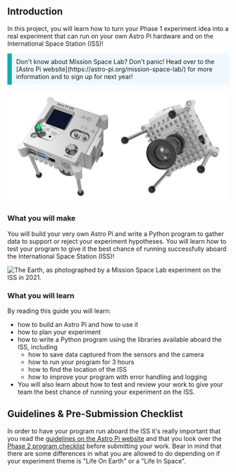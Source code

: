 ## Introduction

In this project, you will learn how to turn your Phase 1 experiment idea into a real experiment that can run on your own Astro Pi hardware and on the International Space Station (ISS)!

<p style="border-left: solid; border-width:10px; border-color: #0faeb0; background-color: aliceblue; padding: 10px;">
Don't know about Mission Space Lab? Don't panic! Head over to the [Astro Pi website](https://astro-pi.org/mission-space-lab/) for more information and to sign up for next year!
</p>

![Two views of the Astro Pi, showing the front panel (with some of the sensors) and the camera.](images/astro-pi-double.png)

### What you will make

You will build your very own Astro Pi and write a Python program to gather data to support or reject your experiment hypotheses. You will learn how to test your program to give it the best chance of running successfully aboard the International Space Station (ISS)!

![The Earth, as photographed by a Mission Space Lab experiment on the ISS in 2021.](images/astrocmp-2021.gif)

### What you will learn

By reading this guide you will learn:
* how to build an Astro Pi and how to use it
* how to plan your experiment
* how to write a Python program using the libraries available aboard the ISS, including
  * how to save data captured from the sensors and the camera
  * how to run your program for 3 hours
  * how to find the location of the ISS
  * how to improve your program with error handling and logging
* You will also learn about how to test and review your work to give your team the best chance of running your experiment on the ISS.

## Guidelines & Pre-Submission Checklist

In order to have your program run aboard the ISS it's really important that you read the [guidelines on the Astro Pi website](https://astro-pi.org/mission-space-lab/guidelines) and that you look over the [Phase 2 program checklist](https://astro-pi.org/mission-space-lab/guidelines/program-checklist) before submitting your work. Bear in mind that there are some differences in what you are allowed to do depending on if your experiment theme is "Life On Earth" or a "Life In Space".

